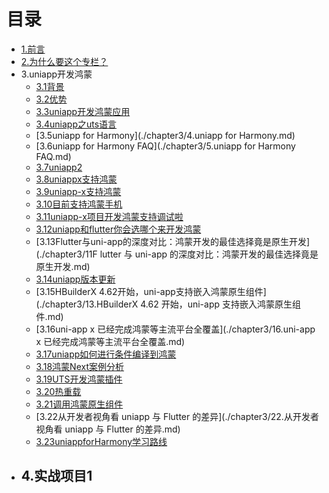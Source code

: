# 目录

* [1.前言](README.md)
* [2.为什么要这个专栏？](./chapter2/1.为什么.md)
* 3.uniapp开发鸿蒙
  - [3.1背景](./chapter3/14.背景.md)
  - [3.2优势](./chapter3/15.优势.md)
  - [3.3uniapp开发鸿蒙应用](./chapter3/1.uniapp开发鸿蒙应用.md)
  - [3.4uniapp之uts语言](./chapter3/3.uniapp之uts语言.md)
  - [3.5uniapp for Harmony](./chapter3/4.uniapp for Harmony.md)
  - [3.6uniapp for Harmony FAQ](./chapter3/5.uniapp for Harmony FAQ.md)
  - [3.7uniapp2](./chapter3/2.uniapp2.md)
  - [3.8uniappx支持鸿蒙](./chapter3/6.uniappx支持鸿蒙.md)
  - [3.9uniapp-x支持鸿蒙](./chapter3/7.uniapp-x支持鸿蒙.md)
  - [3.10目前支持鸿蒙手机](./chapter3/8.目前支持鸿蒙手机.md)
  - [3.11uniapp-x项目开发鸿蒙支持调试啦](./chapter3/9.uniapp-x项目开发鸿蒙支持调试啦.md)
  - [3.12uniapp和flutter你会选哪个来开发鸿蒙](./chapter3/10.uniapp和flutter你会选哪个来开发鸿蒙.md)
  - [3.13Flutter与uni-app的深度对比：鸿蒙开发的最佳选择竟是原生开发](./chapter3/11F lutter 与 uni-app 的深度对比：鸿蒙开发的最佳选择竟是原生开发.md)
  - [3.14uniapp版本更新](./chapter3/12.uniapp版本更新.md)
  - [3.15HBuilderX 4.62开始，uni-app支持嵌入鸿蒙原生组件](./chapter3/13.HBuilderX 4.62 开始，uni-app 支持嵌入鸿蒙原生组件.md)
  - [3.16uni-app x 已经完成鸿蒙等主流平台全覆盖](./chapter3/16.uni-app x 已经完成鸿蒙等主流平台全覆盖.md)
  - [3.17uniapp如何进行条件编译到鸿蒙](./chapter3/17.uniapp如何进行条件编译到鸿蒙.md)
  - [3.18鸿蒙Next案例分析](./chapter3/18.鸿蒙Next案例分析.md)
  - [3.19UTS开发鸿蒙插件](./chapter3/19.UTS开发鸿蒙插件.md)
  - [3.20热重载](./chapter3/20.热重载.md)
  - [3.21调用鸿蒙原生组件](./chapter3/21.调用鸿蒙原生组件.md)
  - [3.22从开发者视角看 uniapp 与 Flutter 的差异](./chapter3/22.从开发者视角看 uniapp 与 Flutter 的差异.md)
  - [3.23uniappforHarmony学习路线](./chapter3/23.uniappforHarmony学习路线.md)
* 4.实战项目1
  - 
